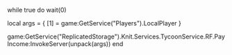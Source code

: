 while true do
    wait(0)

local args = {
    [1] = game:GetService("Players").LocalPlayer
}

game:GetService("ReplicatedStorage").Knit.Services.TycoonService.RF.PayIncome:InvokeServer(unpack(args))
end
